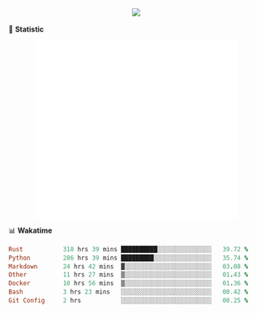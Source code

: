 <!-- https://github.com/DenverCoder1/readme-typing-svg -->
<p align="center">
<img src="https://readme-typing-svg.demolab.com?font=Orbitron&size=25&pause=1000&center=true&vCenter=true&random=false&width=600&lines=Welcome+to+my+GitHub+profile+page!" />


🌟 **Statistic**

<p align="center">
  <img width="400" align="top" src="https://github.com/fllesser/fllesser/blob/main/left.svg" />
  <img width="400" align="top" src="https://github.com/fllesser/fllesser/blob/main/right.svg" />
</p>


📊 **Wakatime**

<!--START_SECTION:waka-->

```ruby
Rust           318 hrs 39 mins ██████████░░░░░░░░░░░░░░░   39.72 %
Python         286 hrs 39 mins █████████░░░░░░░░░░░░░░░░   35.74 %
Markdown       24 hrs 42 mins  ▓░░░░░░░░░░░░░░░░░░░░░░░░   03.08 %
Other          11 hrs 27 mins  ▒░░░░░░░░░░░░░░░░░░░░░░░░   01.43 %
Docker         10 hrs 56 mins  ▒░░░░░░░░░░░░░░░░░░░░░░░░   01.36 %
Bash           3 hrs 23 mins   ░░░░░░░░░░░░░░░░░░░░░░░░░   00.42 %
Git Config     2 hrs           ░░░░░░░░░░░░░░░░░░░░░░░░░   00.25 %
```

<!--END_SECTION:waka-->

